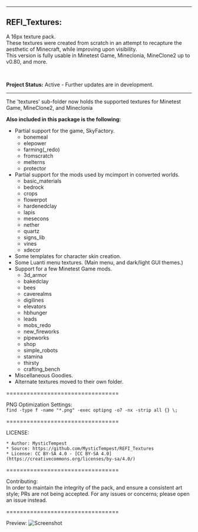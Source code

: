 ------------------------------
REFI_Textures:
------------------------------

A 16px texture pack.  
These textures were created from scratch in an attempt to recapture the aesthetic of Minecraft, while improving upon visibility.  
This version is fully usable in Minetest Game, Mineclonia, MineClone2 up to v0.80, and more.  

<br/>

**Project Status:** Active - Further updates are in development.
<br/>




------------------------------

The 'textures' sub-folder now holds the supported textures for Minetest Game, MineClone2, and Mineclonia 



**Also included in this package is the following:**
*	Partial support for the game, SkyFactory.  
    * bonemeal  
    * elepower  
    * farming(_redo)  
    * fromscratch  
    * melterns  
    * protector  
*	Partial support for the mods used by mcimport in converted worlds.  
    * basic_materials  
    * bedrock  
    * crops  
    * flowerpot  
    * hardenedclay  
    * lapis  
    * mesecons  
    * nether  
    * quartz  
    * signs_lib  
    * vines  
    * xdecor
*	Some templates for character skin creation.
*	Some Luanti menu textures. (Main menu, and dark/light GUI themes.)
*	Support for a few Minetest Game mods.  
    * 3d_armor  
    * bakedclay  
    * bees  
    * caverealms  
    * digilines  
    * elevators  
    * hbhunger  
    * leads 
    * mobs_redo  
    * new_fireworks  
    * pipeworks  
    * shop  
    * simple_robots  
    * stamina  
    * thirsty  
    * crafting_bench  
*	Miscellaneous Goodies.
*	Alternate textures moved to their own folder.

=================================

PNG Optimization Settings:  
```find -type f -name "*.png" -exec optipng -o7 -nx -strip all {} \;```

=================================

LICENSE:

    * Author: MysticTempest
    * Source: https://github.com/MysticTempest/REFI_Textures
    * License: CC BY-SA 4.0 - [CC BY-SA 4.0](https://creativecommons.org/licenses/by-sa/4.0/)

=================================

Contributing:  
In order to maintain the integrity of the pack, and ensure a consistent art style; PRs are not being accepted.
For any issues or concerns; please open an issue instead.

=================================

Preview:
![Screenshot](screenshot.png)
